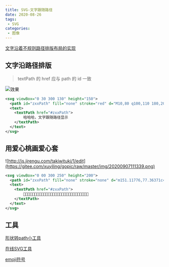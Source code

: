 ```yaml
---
title: SVG-文字跟随路径
date: 2020-08-26
tags:
 - SVG
categories: 
 - 图像
---
```


[文字沿着不规则路径排版布局的实现](https://www.zhangxinxu.com/wordpress/2020/09/svg-text-around-path/)

## 文字沿路径排版

> textPath 的 href 应与 path 的 id 一致

![效果](https://gitee.com/xuyiling/gopic/raw/master/img/20200907110447.png)

```svg
<svg viewBox="0 30 300 130" height="150">
  <path id="zxxPath" fill="none" stroke="red" d="M10,80 q100,110 180,20 q140,-50 160,0" />
  <text>
    <textPath href="#zxxPath">
        哈哈哈，文字跟随路径显示 
    </textPath>
  </text>
</svg>
```



## 用爱心桃画爱心套

![http://js.jirengu.com/takiwituki/1/edit](https://gitee.com/xuyiling/gopic/raw/master/img/20200907111339.png)

```svg
<svg viewBox="0 00 300 250" height="200">
  <path id="zxxPath" fill="none" stroke="none" d="m151.11776,77.36371c45.97092,-103.95448 226.08647,0 0,133.65576c-226.08647,-133.65576 -45.97092,-237.61025 0,-133.65576z" />
  <text>
    <textPath href="#zxxPath">
        💖💖💖💖💖💖💖💖💖💖💖💖💖💖💖💖💖💖💖💖💖💖💖💖💖💖💖💖💖
    </textPath>
  </text>
</svg>
```



## 工具

[形状转path小工具](https://www.zhangxinxu.com/sp/path.html)

[在线SVG工具](https://c.runoob.com/more/svgeditor/)

[emoji符号](http://www.fhdq.net/emoji/emojifuhao.html)